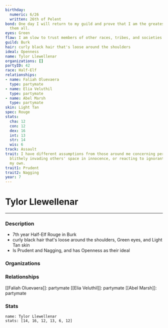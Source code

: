 ```yaml
---
birthday:
  numeric: 6/26
  written: 26th of Pelent
bond: One day I will return to my guild and prove that I am the greatest artisan of
  them all.
eyes: Green
flaw: I am slow to trust members of other races, tribes, and societies.
guild: Burk
hair: curly black hair that's loose around the shoulders
ideal: Openness
name: Tylor Llewellenar
organizations: []
partyID: 42
race: Half-Elf
relationships:
- name: Faliah Oluevaera
  type: partymate
- name: Elia Veluthil
  type: partymate
- name: Abel Marsh
  type: partymate
skin: Light Tan
spec: Rouge
stats:
  cha: 12
  con: 12
  dex: 16
  int: 13
  str: 14
  wis: 6
track: Assault
trait: I have different assumptions from those around me concerning personal space,
  blithely invading others' space in innocence, or reacting to ignorant invasion of
  my own.
trait1: Prudent
trait2: Nagging
year: 7
---
```

# Tylor Llewellenar
---
### Description
- 7th year Half-Elf Rouge in Burk
- curly black hair that's loose around the shoulders, Green eyes, and Light Tan skin
- Is Prudent and Nagging, and has Openness as their ideal

### Organizations
### Relationships
[[Faliah Oluevaera]]: partymate
[[Elia Veluthil]]: partymate
[[Abel Marsh]]: partymate
### Stats
```statblock
name: Tylor Llewellenar
stats: [14, 16, 12, 13, 6, 12]
```